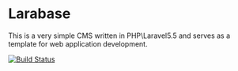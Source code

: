 # Larabase
This is a very simple CMS written in PHP\Laravel5.5 and serves as a template for web application development.

[![Build Status](https://api.travis-ci.com/ehsanx64/larabase.svg)](https://travis-ci.com/ehsanx64/larabase)
